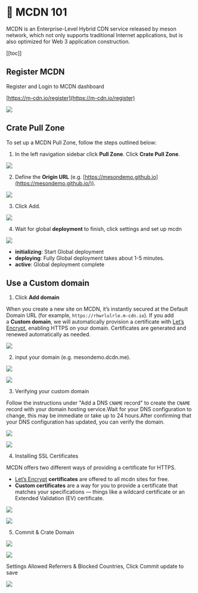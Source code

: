 # 🔆 MCDN 101

MCDN is an Enterprise-Level Hybrid CDN service released by meson network, which not only supports traditional Internet applications, but is also optimized for Web 3 application construction.

[[toc]]

## Register MCDN

Register and Login to MCDN dashboard

[https://m-cdn.io/register](https://m-cdn.io/register)

![](./images/mcdn/mcdn-1.png)

## Crate Pull Zone

To set up a MCDN Pull Zone, follow the steps outlined below:

1. In the left navigation sidebar click ****Pull Zone****. Click ****Crate Pull Zone****.

![](./images/mcdn/mcdn-2.png)

2. Define the **Origin URL** (e.g. [https://mesondemo.github.io](https://mesondemo.github.io/)).

![](./images/mcdn/mcdn-3.png)

3. Click Add.

![](./images/mcdn/mcdn-4.png)

4. Wait for global **deployment** to finish, click settings and set up mcdn

![](./images/mcdn/mcdn-5.png)

- **initializing**: Start Global deployment
- **deploying**: Fully Global deployment takes about 1-5 minutes.
- **active**: Global deployment complete

## Use a Custom domain

1.  Click **Add domain**

When you create a new site on MCDN, it’s instantly secured at the Default Domain URL (for example, `https://rhwrlulrle.m-cdn.io`). If you add a **Custom domain**, we will automatically provision a certificate with [Let’s Encrypt](https://letsencrypt.org/), enabling HTTPS on your domain. Certificates are generated and renewed automatically as needed.

![](./images/mcdn/mcdn-6.png)

2. input your domain (e.g. mesondemo.dcdn.me). 

![](./images/mcdn/mcdn-7.png)

![](./images/mcdn/mcdn-8.png)

3. Verifying your custom domain

Follow the instructions under "Add a DNS `CNAME` record" to create the `CNAME` record with your domain hosting service.Wait for your DNS configuration to change, this may be immediate or take up to 24 hours.After confirming that your DNS configuration has updated, you can verify the domain. 

![](./images/mcdn/mcdn-9.png)

![](./images/mcdn/mcdn-10.png)

4. Installing SSL Certificates

MCDN offers two different ways of providing a certificate for HTTPS.

- [Let’s Encrypt](https://letsencrypt.org/) **certificates** are offered to all mcdn sites for free.
- **Custom certificates** are a way for you to provide a certificate that matches your specifications — things like a wildcard certificate or an Extended Validation (EV) certificate.

![](./images/mcdn/mcdn-11.png)

![](./images/mcdn/mcdn-12.png)

5. Commit & Crate Domain

![](./images/mcdn/mcdn-13.png)

![](./images/mcdn/mcdn-14.png)

Settings Allowed Referrers & Blocked Countries, Click Commit update to save

![](./images/mcdn/mcdn-15.png)